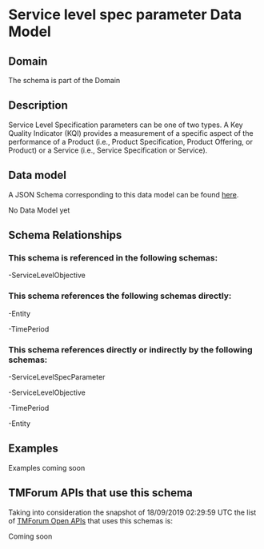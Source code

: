 # Service level spec parameter Data Model

## Domain

The  schema is part of the  Domain

## Description

Service Level Specification parameters can be one of two types. A Key Quality Indicator (KQI) 
provides a measurement of a specific aspect of the performance of a Product (i.e., Product 
Specification, Product Offering, or Product) or a Service (i.e., Service Specification or Service).

## Data model

A JSON Schema corresponding to this data model can be found
[here](https://github.com/tmforum-rand/schemas/blob/master/Service/ServiceLevelSpecParameter.schema.json).

No Data Model yet

## Schema Relationships

### This schema is referenced in the following schemas:

-ServiceLevelObjective

### This schema references the following schemas directly:

-Entity

-TimePeriod

### This schema references directly or indirectly by the following schemas:

-ServiceLevelSpecParameter

-ServiceLevelObjective

-TimePeriod

-Entity



## Examples

Examples coming soon

## TMForum APIs that use this schema

Taking into consideration the snapshot of 18/09/2019 02:29:59 UTC the list of [TMForum Open APIs](https://www.tmforum.org/open-apis/) that uses this schemas is:

Coming soon